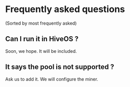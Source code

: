 # Frequently asked questions

(Sorted by most frequently asked)

## Can I run it in HiveOS ?

Soon, we hope. It will be included.

## It says the pool is not supported ?

Ask us to add it. We will configure the miner. 
